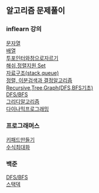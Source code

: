 ## 알고리즘 문제풀이

### inflearn 강의
[문자열](./src/src/inflearn/String/)    
[배열](./src/src/inflearn/Array/)\
[투포인터와창으로자르기](./src/src/inflearn/twoPointerAndSlidingWindow/)\
[해쉬,정렬지원 Set](./src/src/inflearn/HashAndTree/)\
[자료구조(stack,queue)](./src/src/inflearn/StackQueue/)\
[정렬, 이분검색과 결정알고리즘](./src/src/inflearn/SortingSearching/)\
[Recursive,Tree,Graph(DFS,BFS기초)](./src/src/inflearn/RecursiveTreeGraph/)\
[DFS/BFS](./src/src/inflearn/DFSBFS/)\
[그리디알고리즘](./src/src/inflearn/GreedyAlgorithm/)\
[다이나믹프로그래밍](./src/src/inflearn/Dynamicprogramming/)



### 프로그래머스
[키패드만들기](./src/src/programmers/키패드만들기/)    
[수식최대화](./src/src/programmers/수식최대화/)   


### 백준
[DFS/BFS](./src/src/baekjoon/DFSBFS/)\
[스택덱](./src/src/baekjoon/스택덱/)
